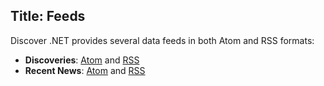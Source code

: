 Title: Feeds
---
Discover .NET provides several data feeds in both Atom and RSS formats:

* **Discoveries**: [Atom](/feeds/discoveries.atom) and [RSS](/feeds/discoveries.rss)
* **Recent News**: [Atom](/feeds/news.atom) and [RSS](/feeds/news.rss)
